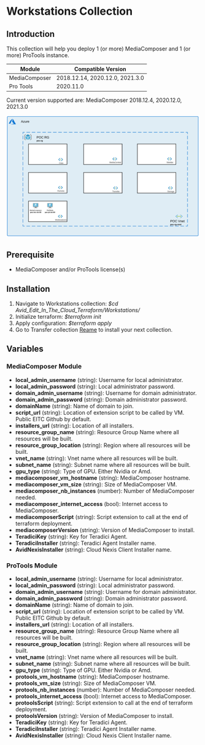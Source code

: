 # Workstations Collection

## Introduction

This collection will help you deploy 1 (or more) MediaComposer and 1 (or more) ProTools instance.  

| Module | Compatible Version|
|--------|-------------------|
| MediaComposer | 2018.12.14, 2020.12.0, 2021.3.0 |
| Pro Tools | 2020.11.0 | 

Current version supported are: MediaComposer 2018.12.4, 2020.12.0, 2021.3.0

![current + Next Version](./workstations.png)

## Prerequisite

- MediaComposer and/or ProTools license(s)

## Installation 

1. Navigate to Workstations collection: *$cd Avid_Edit_In_The_Cloud_Terraform/Workstations/*
1. Initialize terraform: *$terraform init*
1. Apply configuration: *$terraform apply*
1. Go to Transfer collection [Reame](https://github.com/avid-technology/VideoEditorialInTheCloud/tree/master/Avid_Edit_In_The_Cloud_Terraform/Workstations) to install your next collection. 

## Variables

### MediaComposer Module

- **local_admin_username** (string): Username for local administrator.              
- **local_admin_password** (string): Local administrator password.
- **domain_admin_username** (string): Username for domain administrator.              
- **domain_admin_password** (string): Domain administrator password.
- **domainName** (string): Name of domain to join.
- **script_url** (string): Location of extension script to be called by VM. Public EITC Github by default.                   
- **installers_url** (string): Location of all installers.
- **resource_group_name** (string): Resource Group Name where all resources will be built.
- **resource_group_location** (string): Region where all resources will be built.
- **vnet_name** (string): Vnet name where all resources will be built. 
- **subnet_name** (string): Subnet name where all resources will be built. 
- **gpu_type** (string): Type of GPU. Either Nvidia or Amd.
- **mediacomposer_vm_hostname** (string): MediaComposer hostname.
- **mediacomposer_vm_size** (string): Size of MediaComposer VM.        
- **mediacomposer_nb_instances** (number): Number of MediaComposer needed. 
- **mediacomposer_internet_access** (bool): Internet access to MediaComposer. 
- **mediacomposerScript** (string): Script extension to call at the end of terraform deployment. 
- **mediacomposerVersion** (string): Version of MediaComposer to install. 
- **TeradiciKey** (string): Key for Teradici Agent.
- **TeradiciInstaller** (string): Teradici Agent Installer name. 
- **AvidNexisInstaller** (string): Cloud Nexis Client Installer name.

### ProTools Module

- **local_admin_username** (string): Username for local administrator.              
- **local_admin_password** (string): Local administrator password.
- **domain_admin_username** (string): Username for domain administrator.              
- **domain_admin_password** (string): Domain administrator password.
- **domainName** (string): Name of domain to join.
- **script_url** (string): Location of extension script to be called by VM. Public EITC Github by default.                   
- **installers_url** (string): Location of all installers.
- **resource_group_name** (string): Resource Group Name where all resources will be built.
- **resource_group_location** (string): Region where all resources will be built.
- **vnet_name** (string): Vnet name where all resources will be built. 
- **subnet_name** (string): Subnet name where all resources will be built. 
- **gpu_type** (string): Type of GPU. Either Nvidia or Amd.
- **protools_vm_hostname** (string): MediaComposer hostname.
- **protools_vm_size** (string): Size of MediaComposer VM.        
- **protools_nb_instances** (number): Number of MediaComposer needed. 
- **protools_internet_access** (bool): Internet access to MediaComposer. 
- **protoolsScript** (string): Script extension to call at the end of terraform deployment. 
- **protoolsVersion** (string): Version of MediaComposer to install. 
- **TeradiciKey** (string): Key for Teradici Agent.
- **TeradiciInstaller** (string): Teradici Agent Installer name. 
- **AvidNexisInstaller** (string): Cloud Nexis Client Installer name.
